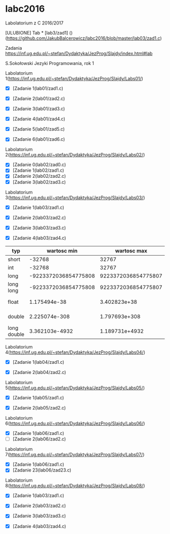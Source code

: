 # labc2016
Labolatorium z C 2016/2017


[ULUBIONE]
Tab * [lab3/zad1] ()(https://github.com/JakubBalcerowicz/labc2016/blob/master/lab03/zad1.c)

Zadania https://inf.ug.edu.pl/~stefan/Dydaktyka/JezProg/Slajdy/index.html#lab

S.Sokołowski
Jezyki Programowania, rok 1

Labolatorium 1(https://inf.ug.edu.pl/~stefan/Dydaktyka/JezProg/Slajdy/Labs01/)
* [x] [Zadanie 1(lab01/zad1.c)
* [x] [Zadanie 2(lab01/zad2.c)
* [x] [Zadanie 3(lab01/zad3.c)
* [x] [Zadanie 4(lab01/zad4.c)
* [x] [Zadanie 5(lab01/zad5.c)
* [x] [Zadanie 6(lab01/zad6.c)


Labolatorium 2(https://inf.ug.edu.pl/~stefan/Dydaktyka/JezProg/Slajdy/Labs02/)


* [x] [Zadanie 0(lab02/zad0.c)
* [x] [Zadanie 1(lab02/zad1.c)
* [x] [Zadanie 2(lab02/zad2.c)
* [x] [Zadanie 3(lab02/zad3.c)

Labolatorium 3(https://inf.ug.edu.pl/~stefan/Dydaktyka/JezProg/Slajdy/Labs03/)



* [x] [Zadanie 1(lab03/zad1.c)
* [x] [Zadanie 2(lab03/zad2.c)
* [x] [Zadanie 3(lab03/zad3.c)
* [x] [Zadanie 4(lab03/zad4.c)


|typ        |       wartosc min   |          wartosc max|       ziarno| precyzja|we/wy|
|-----------|---------------------|---------------------|-------------|---------|-----|
|short      |               -32768|                32767|             |         | i   |
|int        |               -32768|                32767|             |         | d   |
|long       | -9223372036854775808|  9223372036854775807|             |         | li  |
|long long  | -9223372036854775808|  9223372036854775807|             |         | lli |
|float      |         1.175494e-38|         3.402823e+38| 1.192093e-07|        6| lli |
|double     |        2.225074e-308|        1.797693e+308| 2.220446e-16|       15| lli |
|long double|       3.362103e-4932|       1.189731e+4932| 1.084202e-19|       18| Le  |


Labolatorium 4(https://inf.ug.edu.pl/~stefan/Dydaktyka/JezProg/Slajdy/Labs04/)



* [x] [Zadanie 1(lab04/zad1.c)
* [x] [Zadanie 2(lab04/zad2.c)



Labolatorium 5(https://inf.ug.edu.pl/~stefan/Dydaktyka/JezProg/Slajdy/Labs05/)



* [x] [Zadanie 1(lab05/zad1.c)
* [x] [Zadanie 2(lab05/zad2.c)



Labolatorium 6(https://inf.ug.edu.pl/~stefan/Dydaktyka/JezProg/Slajdy/Labs06/)



* [x] [Zadanie 1(lab06/zad1.c)
* [ ] [Zadanie 2(lab06/zad2.c)

Labolatorium 7(https://inf.ug.edu.pl/~stefan/Dydaktyka/JezProg/Slajdy/Labs07/)

* [x] [Zadanie 1(lab06/zad1.c)
* [x] [Zadanie 23(lab06/zad23.c)

Labolatorium 8(https://inf.ug.edu.pl/~stefan/Dydaktyka/JezProg/Slajdy/Labs08/)

* [x] [Zadanie 1(lab03/zad1.c)
* [x] [Zadanie 2(lab03/zad2.c)
* [x] [Zadanie 3(lab03/zad3.c)
* [x] [Zadanie 4(lab03/zad4.c)






